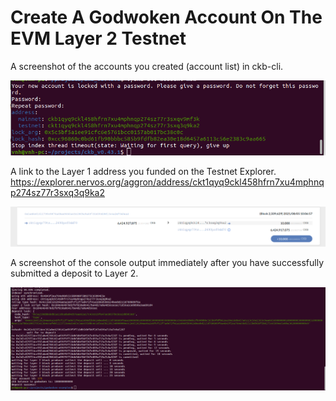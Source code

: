 # Create A Godwoken Account On The EVM Layer 2 Testnet

A screenshot of the accounts you created (account list) in ckb-cli.

![](./task11.png)

A link to the Layer 1 address you funded on the Testnet Explorer.
https://explorer.nervos.org/aggron/address/ckt1qyq9ckl458hfrn7xu4mphnqp274sz77r3sxq3q9ka2

![](./task12.png)

A screenshot of the console output immediately after you have successfully submitted a deposit to Layer 2.

![](./task13.png)